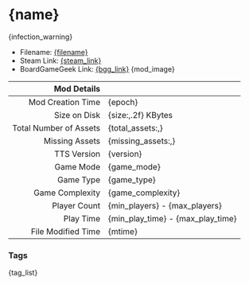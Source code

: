 # {name}

{infection_warning}

- Filename: [{filename}]({uri_short})
- Steam Link: [{steam_link}]({steam_link})
- BoardGameGeek Link: [{bgg_link}]({bgg_link})
{mod_image}

| Mod Details | |
|------------------------------:|:--------------------------|
| Mod Creation Time             | {epoch}                   |
| Size on Disk                  | {size:,.2f} KBytes        |
| Total Number of Assets        | {total_assets:,}          |
| Missing Assets                | {missing_assets:,}        |
| TTS Version                   | {version}                 |
| Game Mode                     | {game_mode}               | 
| Game Type                     | {game_type}               |
| Game Complexity               | {game_complexity}         |
| Player Count                  | {min_players} - {max_players}     |
| Play Time                     | {min_play_time} - {max_play_time} |
| File Modified Time            | {mtime}                   |

### Tags
{tag_list}
